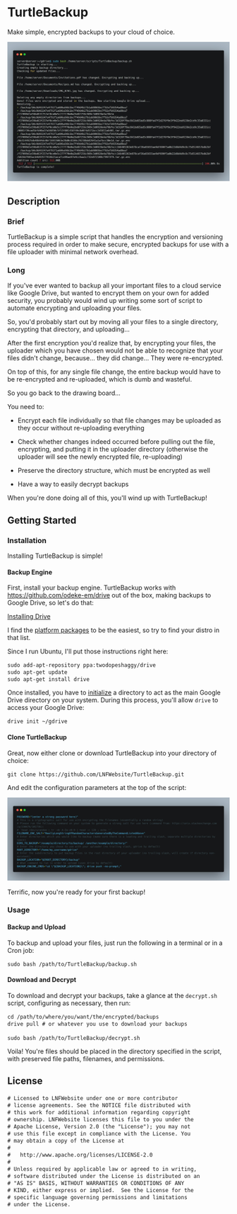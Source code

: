 # TurtleBackup

Make simple, encrypted backups to your cloud of choice.

![1](https://raw.githubusercontent.com/LNFWebsite/TurtleBackup/master/examples/1.jpg)

## Description

### Brief

TurtleBackup is a simple script that handles the encryption and versioning process required in order to make secure, encrypted backups for use with a file uploader with minimal network overhead.

### Long

If you've ever wanted to backup all your important files to a cloud service like Google Drive, but wanted to encrypt them on your own for added security, you probably would wind up writing some sort of script to automate encrypting and uploading your files.

So, you'd probably start out by moving all your files to a single directory, encrypting that directory, and uploading...

After the first encryption you'd realize that, by encrypting your files, the uploader which you have chosen would not be able to recognize that your files didn't change, because... they did change... They were re-encrypted.

On top of this, for any single file change, the entire backup would have to be re-encrypted and re-uploaded, which is dumb and wasteful.

So you go back to the drawing board...

You need to:

- Encrypt each file individually so that file changes may be uploaded as they occur without re-uploading everything

- Check whether changes indeed occurred before pulling out the file, encrypting, and putting it in the uploader directory (otherwise the uploader will see the newly encrypted file, re-uploading)

- Preserve the directory structure, which must be encrypted as well

- Have a way to easily decrypt backups

When you're done doing all of this, you'll wind up with TurtleBackup!

## Getting Started

### Installation

Installing TurtleBackup is simple!

#### Backup Engine

First, install your backup engine. TurtleBackup works with https://github.com/odeke-em/drive out of the box, making backups to Google Drive, so let's do that:

[Installing Drive](https://github.com/odeke-em/drive#installing)

I find the [platform packages](https://github.com/odeke-em/drive/blob/master/platform_packages.md) to be the easiest, so try to find your distro in that list.

Since I run Ubuntu, I'll put those instructions right here:

```
sudo add-apt-repository ppa:twodopeshaggy/drive
sudo apt-get update
sudo apt-get install drive
```

Once installed, you have to [initialize](https://github.com/odeke-em/drive#initializing) a directory to act as the main Google Drive directory on your system. During this process, you'll allow `drive` to access your Google Drive:

```
drive init ~/gdrive
```

#### Clone TurtleBackup

Great, now either clone or download TurtleBackup into your directory of choice:

```
git clone https://github.com/LNFWebsite/TurtleBackup.git
```

And edit the configuration parameters at the top of the script:

![2](https://raw.githubusercontent.com/LNFWebsite/TurtleBackup/master/examples/2.jpg)

Terrific, now you're ready for your first backup!

### Usage

#### Backup and Upload

To backup and upload your files, just run the following in a terminal or in a Cron job:

```
sudo bash /path/to/TurtleBackup/backup.sh
```

#### Download and Decrypt

To download and decrypt your backups, take a glance at the `decrypt.sh` script, configuring as necessary, then run:

```
cd /path/to/where/you/want/the/encrypted/backups
drive pull # or whatever you use to download your backups

sudo bash /path/to/TurtleBackup/decrypt.sh
```

Voila! You're files should be placed in the directory specified in the script, with preserved file paths, filenames, and permissions.

## License

```
# Licensed to LNFWebsite under one or more contributor
# license agreements. See the NOTICE file distributed with
# this work for additional information regarding copyright
# ownership. LNFWebsite licenses this file to you under the
# Apache License, Version 2.0 (the "License"); you may not
# use this file except in compliance with the License. You
# may obtain a copy of the License at
#
#   http://www.apache.org/licenses/LICENSE-2.0
#
# Unless required by applicable law or agreed to in writing,
# software distributed under the License is distributed on an
# "AS IS" BASIS, WITHOUT WARRANTIES OR CONDITIONS OF ANY
# KIND, either express or implied.  See the License for the
# specific language governing permissions and limitations
# under the License.
```
